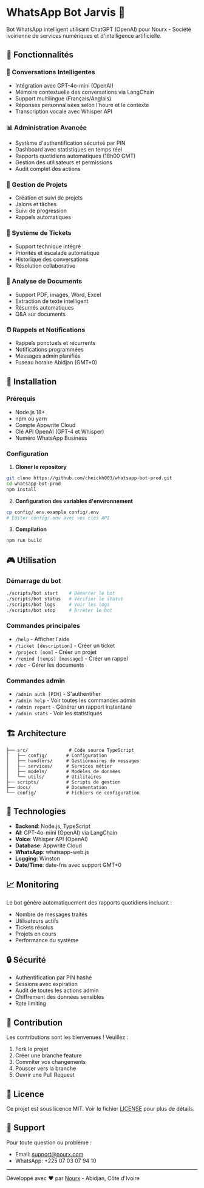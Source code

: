 # WhatsApp Bot Jarvis 🤖

Bot WhatsApp intelligent utilisant ChatGPT (OpenAI) pour Nourx - Société ivoirienne de services numériques et d'intelligence artificielle.

## 🌟 Fonctionnalités

### 💬 Conversations Intelligentes
- Intégration avec GPT-4o-mini (OpenAI)
- Mémoire contextuelle des conversations via LangChain
- Support multilingue (Français/Anglais)
- Réponses personnalisées selon l'heure et le contexte
- Transcription vocale avec Whisper API

### 📊 Administration Avancée
- Système d'authentification sécurisé par PIN
- Dashboard avec statistiques en temps réel
- Rapports quotidiens automatiques (18h00 GMT)
- Gestion des utilisateurs et permissions
- Audit complet des actions

### 🎯 Gestion de Projets
- Création et suivi de projets
- Jalons et tâches
- Suivi de progression
- Rappels automatiques

### 🎫 Système de Tickets
- Support technique intégré
- Priorités et escalade automatique
- Historique des conversations
- Résolution collaborative

### 📄 Analyse de Documents
- Support PDF, images, Word, Excel
- Extraction de texte intelligent
- Résumés automatiques
- Q&A sur documents

### ⏰ Rappels et Notifications
- Rappels ponctuels et récurrents
- Notifications programmées
- Messages admin planifiés
- Fuseau horaire Abidjan (GMT+0)

## 🚀 Installation

### Prérequis
- Node.js 18+
- npm ou yarn
- Compte Appwrite Cloud
- Clé API OpenAI (GPT-4 et Whisper)
- Numéro WhatsApp Business

### Configuration

1. **Cloner le repository**
```bash
git clone https://github.com/cheickh003/whatsapp-bot-prod.git
cd whatsapp-bot-prod
npm install
```

2. **Configuration des variables d'environnement**
```bash
cp config/.env.example config/.env
# Éditer config/.env avec vos clés API
```

3. **Compilation**
```bash
npm run build
```

## 🎮 Utilisation

### Démarrage du bot
```bash
./scripts/bot start    # Démarrer le bot
./scripts/bot status   # Vérifier le statut
./scripts/bot logs     # Voir les logs
./scripts/bot stop     # Arrêter le bot
```

### Commandes principales
- `/help` - Afficher l'aide
- `/ticket [description]` - Créer un ticket
- `/project [nom]` - Créer un projet
- `/remind [temps] [message]` - Créer un rappel
- `/doc` - Gérer les documents

### Commandes admin
- `/admin auth [PIN]` - S'authentifier
- `/admin help` - Voir toutes les commandes admin
- `/admin report` - Générer un rapport instantané
- `/admin stats` - Voir les statistiques

## 🏗️ Architecture

```
├── src/               # Code source TypeScript
│   ├── config/       # Configuration
│   ├── handlers/     # Gestionnaires de messages
│   ├── services/     # Services métier
│   ├── models/       # Modèles de données
│   └── utils/        # Utilitaires
├── scripts/          # Scripts de gestion
├── docs/             # Documentation
└── config/           # Fichiers de configuration
```

## 🔧 Technologies

- **Backend**: Node.js, TypeScript
- **AI**: GPT-4o-mini (OpenAI) via LangChain
- **Voice**: Whisper API (OpenAI)
- **Database**: Appwrite Cloud
- **WhatsApp**: whatsapp-web.js
- **Logging**: Winston
- **Date/Time**: date-fns avec support GMT+0

## 📈 Monitoring

Le bot génère automatiquement des rapports quotidiens incluant :
- Nombre de messages traités
- Utilisateurs actifs
- Tickets résolus
- Projets en cours
- Performance du système

## 🔒 Sécurité

- Authentification par PIN hashé
- Sessions avec expiration
- Audit de toutes les actions admin
- Chiffrement des données sensibles
- Rate limiting

## 🤝 Contribution

Les contributions sont les bienvenues ! Veuillez :
1. Fork le projet
2. Créer une branche feature
3. Commiter vos changements
4. Pousser vers la branche
5. Ouvrir une Pull Request

## 📝 Licence

Ce projet est sous licence MIT. Voir le fichier [LICENSE](LICENSE) pour plus de détails.

## 👥 Support

Pour toute question ou problème :
- Email: support@nourx.com
- WhatsApp: +225 07 03 07 94 10

---

Développé avec ❤️ par [Nourx](https://nourx.com) - Abidjan, Côte d'Ivoire